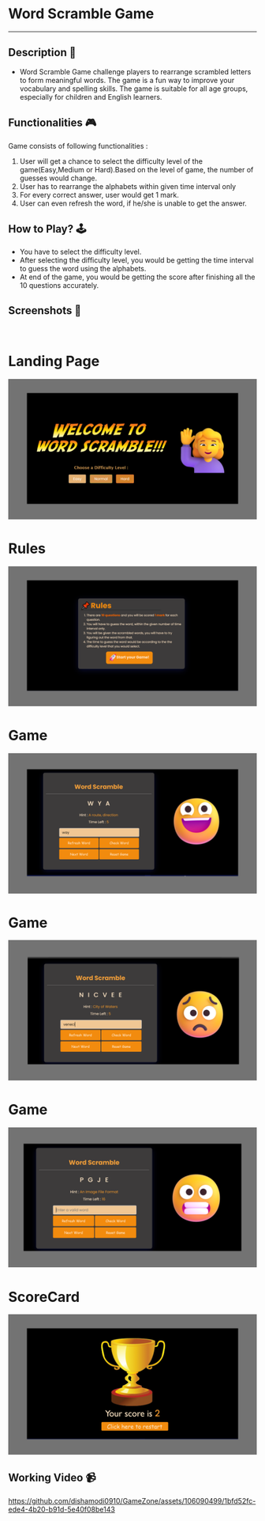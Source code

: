 
# **Word Scramble Game**

---

## **Description 📃**

- Word Scramble Game challenge players to rearrange scrambled letters to form meaningful words. The game is a fun way to improve your vocabulary and spelling skills. The game is suitable for all age groups, especially for children and English learners.

## **Functionalities 🎮**

Game consists of following functionalities :

<ol>
<li>User will get a chance to select the difficulty level of the game(Easy,Medium or Hard).Based on the level of game, the number of guesses would change.</li>
<li>User has to rearrange the alphabets within given time interval only</li>
<li>For every correct answer, user would get 1 mark.</li>
<li>User can even refresh the word, if he/she is unable to get the answer.</li>
</ol>

## **How to Play? 🕹️**

- You have to select the difficulty level.
- After selecting the difficulty level, you would be getting the time interval to guess the word using the alphabets.
- At end of the game, you would be getting the score after finishing all the 10 questions accurately.

## **Screenshots 📸**

<br>
<h1>Landing Page</h1>
<img src = "assets\1.png"></img>
<h1>Rules</h1>
<img src = "assets\2.png"></img>
<h1>Game</h1>
<img src = "assets\3.png"></img>
<h1>Game</h1>
<img src = "assets\4.png"></img>
<h1>Game</h1>
<img src = "assets\5.png"></img>
<h1>ScoreCard</h1>
<img src = "assets\6.png"></img>

## **Working Video 📹**

<!-- <video controls>
<source src="assets\Word_Scramble.mp4" type="video/mp4">
</video> -->


https://github.com/dishamodi0910/GameZone/assets/106090499/1bfd52fc-ede4-4b20-b91d-5e40f08be143


<!-- add your working video over here -->
